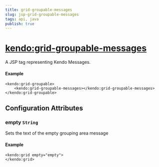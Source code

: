 ```yaml
---
title: grid-groupable-messages
slug: jsp-grid-groupable-messages
tags: api, java
publish: true
---
```


# <kendo:grid-groupable-messages>
A JSP tag representing Kendo Messages.

#### Example
    <kendo:grid-groupable>
        <kendo:grid-groupable-messages></kendo:grid-groupable-messages>
    </kendo:grid-groupable>


## Configuration Attributes


### empty `String`

Sets the text of the empty grouping area message

#### Example
    <kendo:grid empty="empty">
    </kendo:grid>


